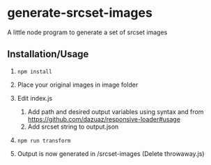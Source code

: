 # generate-srcset-images

A little node program to generate a set of srcset images

## Installation/Usage

1. `npm install`

2. Place your original images in image folder

3. Edit index.js
    1. Add path and desired output variables using syntax and from https://github.com/dazuaz/responsive-loader#usage
    2. Add srcset string to output.json

4. `npm run transform`

5. Output is now generated in /srcset-images (Delete throwaway.js)